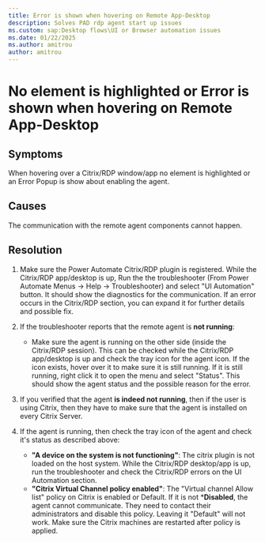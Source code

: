 ```yaml
---
title: Error is shown when hovering on Remote App-Desktop
description: Solves PAD rdp agent start up issues
ms.custom: sap:Desktop flows\UI or Browser automation issues
ms.date: 01/22/2025
ms.author: amitrou 
author: amitrou
---
```


# No element is highlighted or Error is shown when hovering on Remote App-Desktop

## Symptoms

When hovering over a Citrix/RDP window/app no element is highlighted or an Error Popup is show about enabling the agent.

## Causes

The communication with the remote agent components cannot happen.

## Resolution

1. Make sure the Power Automate Citrix/RDP plugin is registered. While the Citrix/RDP app/desktop is up, Run the the troubleshooter (From Power Automate Menus -> Help -> Troubleshooter) and select "UI Automation" button. It should show the diagnostics for the communication. If an error occurs in the Citrix/RDP section, you can expand it for further details and possible fix.
2. If the troubleshooter reports that the remote agent is **not running**:  
   - Make sure the agent is running on the other side (inside the  Citrix/RDP session). This can be checked while the Citrix/RDP app/desktop is up and check the tray icon for the agent icon. If the icon exists, hover over it to make sure it is still running. If it is still running, right click it to open the menu and select "Status". This should show the agent status and the possible reason for the error.

3. If you verified that the agent **is indeed not running**, then if the user is using Citrix, then they have to make sure that the agent is installed on every Citrix Server.

4. If the agent is running, then check the tray icon of the agent and check it's status as described above:
   - **"A device on the system is not functioning"**: The citrix plugin is not loaded on the host system. While the Citrix/RDP desktop/app is up, run the troubleshooter and check the Citrix/RDP errors on the UI Automation section.
   - **"Citrix Virtual Channel policy enabled"**: The "Virtual channel Allow list" policy on Citrix is enabled or Default. If it is not ***Disabled**, the agent cannot communicate. They need to contact their administrators and disable this policy. Leaving it "Default" will not work. Make sure the Citrix machines are restarted after policy is applied.
